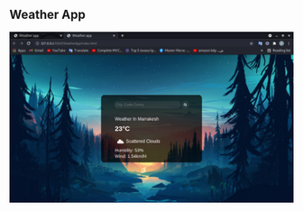 
## Weather App 
![img](https://github.com/ElMoulaouiAnouar/WeatherApp-using-Html5-css3-javascript-api/blob/main/screen.png)
